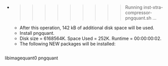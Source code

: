 * >>>>>>>>> Running inst-xtra-compressor-pngquant.sh ...
  * After this operation, 142 kB of additional disk space will be used.
  * Install pngquant.
  * Disk size = 6168564K. Space Used = 252K. Runtime = 00:00:00:02.
  * The following NEW packages will be installed:
  ```bash
libimagequant0 pngquant
  ```
